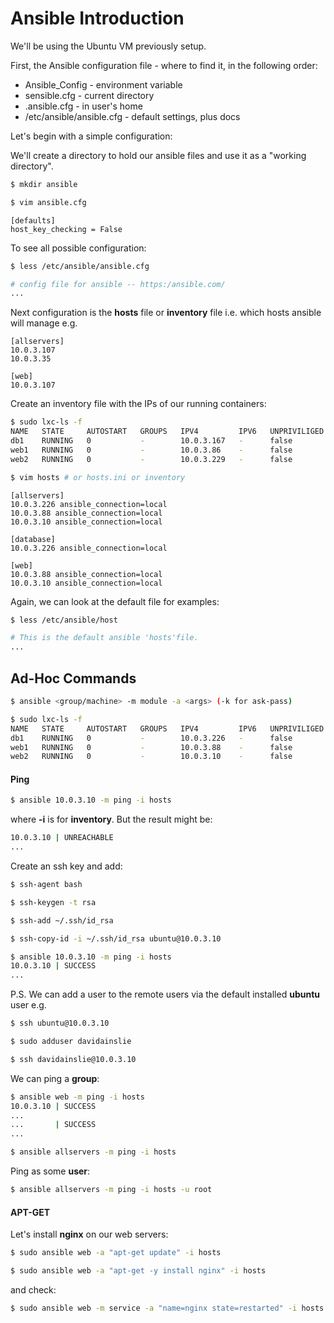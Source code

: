 # Ansible Introduction

We'll be using the Ubuntu VM previously setup.

First, the Ansible configuration file - where to find it, in the following order:

- Ansible_Config - environment variable
- sensible.cfg - current directory
- .ansible.cfg - in user's home
- /etc/ansible/ansible.cfg - default settings, plus docs

Let's begin with a simple configuration:

We'll create a directory to hold our ansible files and use it as a "working directory".

```bash
$ mkdir ansible
```

```bash
$ vim ansible.cfg
```

```properties
[defaults]
host_key_checking = False
```

To see all possible configuration:

```bash
$ less /etc/ansible/ansible.cfg

# config file for ansible -- https:/ansible.com/
...
```

Next configuration is the **hosts** file or **inventory** file i.e. which hosts ansible will manage e.g.

```properties
[allservers]
10.0.3.107
10.0.3.35

[web]
10.0.3.107
```

Create an inventory file with the IPs of our running containers:

```bash
$ sudo lxc-ls -f
NAME   STATE     AUTOSTART   GROUPS   IPV4         IPV6   UNPRIVILIGED
db1    RUNNING   0           -        10.0.3.167   -      false
web1   RUNNING   0           -        10.0.3.86    -      false
web2   RUNNING   0           -        10.0.3.229   -      false
```

```bash
$ vim hosts # or hosts.ini or inventory
```

```properties
[allservers]
10.0.3.226 ansible_connection=local
10.0.3.88 ansible_connection=local
10.0.3.10 ansible_connection=local

[database]
10.0.3.226 ansible_connection=local

[web]
10.0.3.88 ansible_connection=local
10.0.3.10 ansible_connection=local
```

Again, we can look at the default file for examples:

```bash
$ less /etc/ansible/host

# This is the default ansible 'hosts'file.
...
```

## Ad-Hoc Commands

```bash
$ ansible <group/machine> -m module -a <args> (-k for ask-pass)
```

```bash
$ sudo lxc-ls -f
NAME   STATE     AUTOSTART   GROUPS   IPV4         IPV6   UNPRIVILIGED
db1    RUNNING   0           -        10.0.3.226   -      false
web1   RUNNING   0           -        10.0.3.88    -      false
web2   RUNNING   0           -        10.0.3.10    -      false
```

#### Ping

```bash
$ ansible 10.0.3.10 -m ping -i hosts
```

where **-i** is for **inventory**. But the result might be:

```bash
10.0.3.10 | UNREACHABLE
...
```

Create an ssh key and add:

```bash
$ ssh-agent bash

$ ssh-keygen -t rsa

$ ssh-add ~/.ssh/id_rsa

$ ssh-copy-id -i ~/.ssh/id_rsa ubuntu@10.0.3.10
```

```bash
$ ansible 10.0.3.10 -m ping -i hosts
10.0.3.10 | SUCCESS
...
```

P.S. We can add a user to the remote users via the default installed **ubuntu** user e.g.

```bash
$ ssh ubuntu@10.0.3.10

$ sudo adduser davidainslie
```

```bash
$ ssh davidainslie@10.0.3.10
```

We can ping a **group**:

```bash
$ ansible web -m ping -i hosts
10.0.3.10 | SUCCESS
...
...       | SUCCESS
...
```

```bash
$ ansible allservers -m ping -i hosts
```

Ping as some **user**:

```bash
$ ansible allservers -m ping -i hosts -u root
```

#### APT-GET

Let's install **nginx** on our web servers:

```bash
$ sudo ansible web -a "apt-get update" -i hosts
```

```bash
$ sudo ansible web -a "apt-get -y install nginx" -i hosts
```

and check:

```bash
$ sudo ansible web -m service -a "name=nginx state=restarted" -i hosts
```



